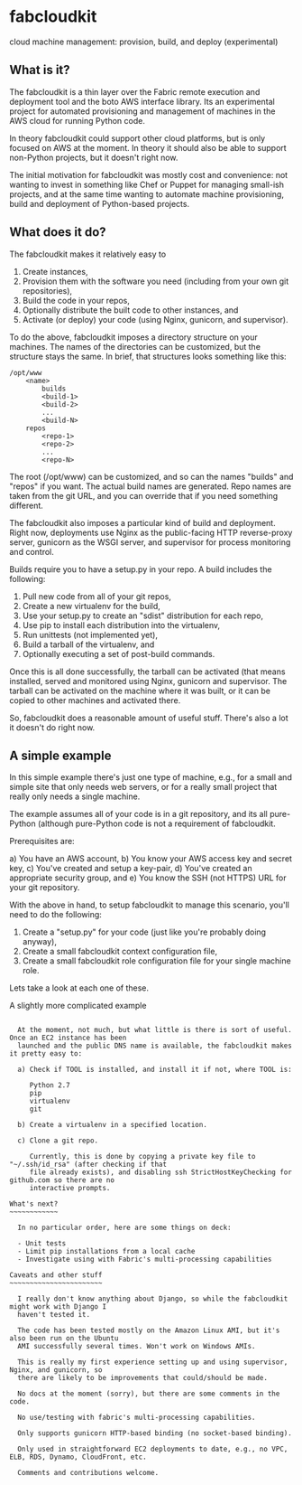 # fabcloudkit
cloud machine management: provision, build, and deploy (experimental)

## What is it?

The fabcloudkit is a thin layer over the Fabric remote execution and deployment tool and the boto
AWS interface library. Its an experimental project for automated provisioning and management of
machines in the AWS cloud for running Python code.

In theory fabcloudkit could support other cloud platforms, but is only focused on AWS at the moment.
In theory it should also be able to support non-Python projects, but it doesn't right now.

The initial motivation for fabcloudkit was mostly cost and convenience: not wanting to invest in
something like Chef or Puppet for managing small-ish projects, and at the same time wanting to
automate machine provisioning, build and deployment of Python-based projects.

## What does it do?

The fabcloudkit makes it relatively easy to

1. Create instances,
2. Provision them with the software you need (including from your own git repositories),
3. Build the code in your repos,
4. Optionally distribute the built code to other instances, and
5. Activate (or deploy) your code (using Nginx, gunicorn, and supervisor).

To do the above, fabcloudkit imposes a directory structure on your machines. The names of the
directories can be customized, but the structure stays the same. In brief, that structures looks
something like this:

```
/opt/www
    <name>
        builds
        <build-1>
        <build-2>
        ...
        <build-N>
    repos
        <repo-1>
        <repo-2>
        ...
        <repo-N>
```

The root (/opt/www) can be customized, and so can the names "builds" and "repos" if you want. The
actual build names are generated. Repo names are taken from the git URL, and you can override that
if you need something different.

The fabcloudkit also imposes a particular kind of build and deployment. Right now, deployments use
Nginx as the public-facing HTTP reverse-proxy server, gunicorn as the WSGI server, and supervisor
for process monitoring and control.

Builds require you to have a setup.py in your repo. A build includes the following:

1. Pull new code from all of your git repos,
2. Create a new virtualenv for the build,
3. Use your setup.py to create an "sdist" distribution for each repo,
4. Use pip to install each distribution into the virtualenv,
5. Run unittests (not implemented yet),
6. Build a tarball of the virtualenv, and
7. Optionally executing a set of post-build commands.

Once this is all done successfully, the tarball can be activated (that means installed, served
and monitored using Nginx, gunicorn and supervisor. The tarball can be activated on the machine
where it was built, or it can be copied to other machines and activated there.

So, fabcloudkit does a reasonable amount of useful stuff. There's also a lot it doesn't do right now.

## A simple example

  In this simple example there's just one type of machine, e.g., for a small and simple site that only
  needs web servers, or for a really small project that really only needs a single machine.

  The example assumes all of your code is in a git repository, and its all pure-Python (although
  pure-Python code is not a requirement of fabcloudkit.

  Prerequisites are:

  a) You have an AWS account,
  b) You know your AWS access key and secret key,
  c) You've created and setup a key-pair,
  d) You've created an appropriate security group, and
  e) You know the SSH (not HTTPS) URL for your git repository.

  With the above in hand, to setup fabcloudkit to manage this scenario, you'll need to do the following:

  1) Create a "setup.py" for your code (just like you're probably doing anyway),
  2) Create a small fabcloudkit context configuration file,
  2) Create a small fabcloudkit role configuration file for your single machine role.

  Lets take a look at each one of these.


A slightly more complicated example
~~~~~~~~~~~~~~~~~~~~~~~~~~~~~~~~~~~

  At the moment, not much, but what little is there is sort of useful. Once an EC2 instance has been
  launched and the public DNS name is available, the fabcloudkit makes it pretty easy to:

  a) Check if TOOL is installed, and install it if not, where TOOL is:

     Python 2.7
     pip
     virtualenv
     git

  b) Create a virtualenv in a specified location.

  c) Clone a git repo.

     Currently, this is done by copying a private key file to "~/.ssh/id_rsa" (after checking if that
     file already exists), and disabling ssh StrictHostKeyChecking for github.com so there are no
     interactive prompts.

What's next?
~~~~~~~~~~~~

  In no particular order, here are some things on deck:

  - Unit tests
  - Limit pip installations from a local cache
  - Investigate using with Fabric's multi-processing capabilities

Caveats and other stuff
~~~~~~~~~~~~~~~~~~~~~~~

  I really don't know anything about Django, so while the fabcloudkit might work with Django I
  haven't tested it.

  The code has been tested mostly on the Amazon Linux AMI, but it's also been run on the Ubuntu
  AMI successfully several times. Won't work on Windows AMIs.

  This is really my first experience setting up and using supervisor, Nginx, and gunicorn, so
  there are likely to be improvements that could/should be made.

  No docs at the moment (sorry), but there are some comments in the code.

  No use/testing with fabric's multi-processing capabilities.

  Only supports gunicorn HTTP-based binding (no socket-based binding).

  Only used in straightforward EC2 deployments to date, e.g., no VPC, ELB, RDS, Dynamo, CloudFront, etc.

  Comments and contributions welcome.
